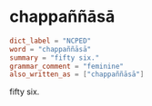 # chappaññāsā

``` toml
dict_label = "NCPED"
word = "chappaññāsā"
summary = "fifty six."
grammar_comment = "feminine"
also_written_as = ["chappaññāsā"]
```

fifty six.

